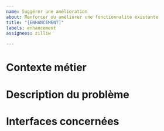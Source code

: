 ```yaml
---
name: Suggérer une amélioration
about: Renforcer ou améliorer une fonctionnalité existante
title: "[ENHANCEMENT]"
labels: enhancement
assignees: zilliw

---
```


# Contexte métier


# Description du problème


# Interfaces concernées
